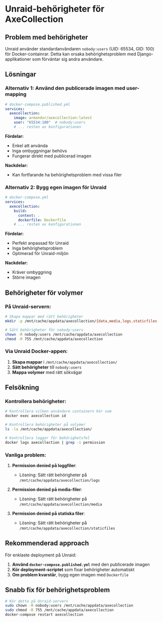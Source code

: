 # Unraid-behörigheter för AxeCollection

## Problem med behörigheter

Unraid använder standardanvändaren `nobody:users` (UID: 65534, GID: 100) för Docker-containrar. Detta kan orsaka behörighetsproblem med Django-applikationer som förväntar sig andra användare.

## Lösningar

### Alternativ 1: Använd den publicerade imagen med user-mapping

```yaml
# docker-compose.published.yml
services:
  axecollection:
    image: armandur/axecollection:latest
    user: "65534:100"  # nobody:users
    # ... resten av konfigurationen
```

**Fördelar:**
- Enkel att använda
- Inga ombyggningar behövs
- Fungerar direkt med publicerad imagen

**Nackdelar:**
- Kan fortfarande ha behörighetsproblem med vissa filer

### Alternativ 2: Bygg egen imagen för Unraid

```yaml
# docker-compose.yml
services:
  axecollection:
    build:
      context: .
      dockerfile: Dockerfile
    # ... resten av konfigurationen
```

**Fördelar:**
- Perfekt anpassad för Unraid
- Inga behörighetsproblem
- Optimerad för Unraid-miljön

**Nackdelar:**
- Kräver ombyggning
- Större imagen

## Behörigheter för volymer

### På Unraid-servern:

```bash
# Skapa mappar med rätt behörigheter
mkdir -p /mnt/cache/appdata/axecollection/{data,media,logs,staticfiles,backups}

# Sätt behörigheter för nobody:users
chown -R nobody:users /mnt/cache/appdata/axecollection
chmod -R 755 /mnt/cache/appdata/axecollection
```

### Via Unraid Docker-appen:

1. **Skapa mappar** i `/mnt/cache/appdata/axecollection/`
2. **Sätt behörigheter** till `nobody:users`
3. **Mappa volymer** med rätt sökvägar

## Felsökning

### Kontrollera behörigheter:

```bash
# Kontrollera vilken användare containern kör som
docker exec axecollection id

# Kontrollera behörigheter på volymer
ls -la /mnt/cache/appdata/axecollection/

# Kontrollera loggar för behörighetsfel
docker logs axecollection | grep -i permission
```

### Vanliga problem:

1. **Permission denied på loggfiler**:
   - Lösning: Sätt rätt behörigheter på `/mnt/cache/appdata/axecollection/logs`

2. **Permission denied på media-filer**:
   - Lösning: Sätt rätt behörigheter på `/mnt/cache/appdata/axecollection/media`

3. **Permission denied på statiska filer**:
   - Lösning: Sätt rätt behörigheter på `/mnt/cache/appdata/axecollection/staticfiles`

## Rekommenderad approach

För enklaste deployment på Unraid:

1. **Använd `docker-compose.published.yml`** med den publicerade imagen
2. **Kör deployment-scriptet** som fixar behörigheter automatiskt
3. **Om problem kvarstår**, bygg egen imagen med `Dockerfile`

## Snabb fix för behörighetsproblem

```bash
# Kör detta på Unraid-servern
sudo chown -R nobody:users /mnt/cache/appdata/axecollection
sudo chmod -R 755 /mnt/cache/appdata/axecollection
docker-compose restart axecollection
``` 